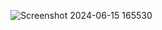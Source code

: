 ![Screenshot 2024-06-15 165530](https://github.com/Ramkumar-Rangasamy/WoW-HR-Project/assets/125209102/e8760b5c-cc24-4aa5-ac7e-c11fd4294003)
